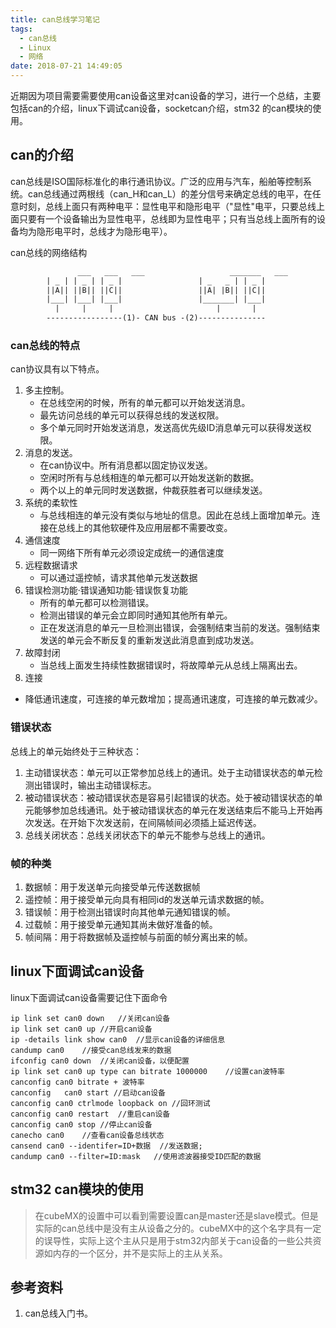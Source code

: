 ```yaml
---
title: can总线学习笔记
tags:
  - can总线
  - Linux
  - 网络
date: 2018-07-21 14:49:05
---
```



近期因为项目需要需要使用can设备这里对can设备的学习，进行一个总结，主要包括can的介绍，linux下调试can设备，socketcan介绍，stm32 的can模块的使用。

<!--more-->

## can的介绍

can总线是ISO国际标准化的串行通讯协议。广泛的应用与汽车，船舶等控制系统。can总线通过两根线（can_H和can_L）的差分信号来确定总线的电平，在任意时刻，总线上面只有两种电平：显性电平和隐形电平（"显性"电平，只要总线上面只要有一个设备输出为显性电平，总线即为显性电平；只有当总线上面所有的设备均为隐形电平时，总线才为隐形电平）。

can总线的网络结构

```txt
 			   ___   ___   ___                   _______   ___
        | _ | | _ | | _ |                 | _   _ | | _ |
        ||A|| ||B|| ||C||                 ||A| |B|| ||C||
        |___| |___| |___|                 |_______| |___|
          |     |     |                       |       |
        -----------------(1)- CAN bus -(2)---------------
```

### can总线的特点

can协议具有以下特点。

1. 多主控制。
	* 在总线空闲的时候，所有的单元都可以开始发送消息。
	* 最先访问总线的单元可以获得总线的发送权限。
	* 多个单元同时开始发送消息，发送高优先级ID消息单元可以获得发送权限。
2. 消息的发送。
	* 在can协议中。所有消息都以固定协议发送。
	* 空闲时所有与总线相连的单元都可以开始发送新的数据。
	* 两个以上的单元同时发送数据，仲裁获胜者可以继续发送。
3. 系统的柔软性
	* 与总线相连的单元没有类似与地址的信息。因此在总线上面增加单元。连接在总线上的其他软硬件及应用层都不需要改变。
4. 通信速度
	* 同一网络下所有单元必须设定成统一的通信速度
5. 远程数据请求
	* 可以通过遥控帧，请求其他单元发送数据
6. 错误检测功能·错误通知功能·错误恢复功能
	* 所有的单元都可以检测错误。
	* 检测出错误的单元会立即同时通知其他所有单元。
	* 正在发送消息的单元一旦检测出错误，会强制结束当前的发送。强制结束发送的单元会不断反复的重新发送此消息直到成功发送。
7. 故障封闭
	* 当总线上面发生持续性数据错误时，将故障单元从总线上隔离出去。
8. 连接
  * 降低通讯速度，可连接的单元数增加；提高通讯速度，可连接的单元数减少。

### 错误状态

 总线上的单元始终处于三种状态：

 1. 主动错误状态：单元可以正常参加总线上的通讯。处于主动错误状态的单元检测出错误时，输出主动错误标志。
 2. 被动错误状态：被动错误状态是容易引起错误的状态。处于被动错误状态的单元能够参加总线通讯。处于被动错误状态的单元在发送结束后不能马上开始再次发送。在开始下次发送前，在间隔帧间必须插上延迟传送。
 3. 总线关闭状态：总线关闭状态下的单元不能参与总线上的通讯。

### 帧的种类

 1. 数据帧：用于发送单元向接受单元传送数据帧
 2. 遥控帧：用于接受单元向具有相同id的发送单元请求数据的帧。
 3. 错误帧：用于检测出错误时向其他单元通知错误的帧。
 4. 过载帧：用于接受单元通知其尚未做好准备的帧。
 5. 帧间隔：用于将数据帧及遥控帧与前面的帧分离出来的帧。

## linux下面调试can设备

linux下面调试can设备需要记住下面命令

```
ip link set can0 down	//关闭can设备
ip link set can0 up	//开启can设备
ip -details link show can0	//显示can设备的详细信息
candump can0	//接受can总线发来的数据
ifconfig can0 down	//关闭can设备，以便配置
ip link set can0 up type can bitrate 1000000	//设置can波特率
canconfig can0 bitrate + 波特率
canconfig	can0 start //启动can设备
canconfig can0 ctrlmode loopback on	//回环测试
canconfig can0 restart	//重启can设备
canconfig can0 stop	//停止can设备
canecho can0	//查看can设备总线状态
cansend can0 --identifer=ID+数据	//发送数据;
candump can0 --filter=ID:mask	//使用滤波器接受ID匹配的数据
```

## stm32 can模块的使用

> 在cubeMX的设置中可以看到需要设置can是master还是slave模式。但是实际的can总线中是没有主从设备之分的。cubeMX中的这个名字具有一定的误导性，实际上这个主从只是用于stm32内部关于can设备的一些公共资源如内存的一个区分，并不是实际上的主从关系。

## 参考资料

 1. can总线入门书。
